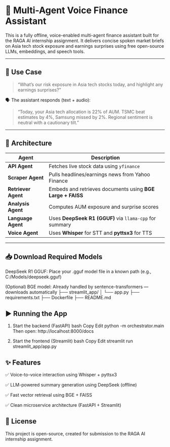 # 🧠 Multi-Agent Voice Finance Assistant

This is a fully offline, voice-enabled multi-agent finance assistant built for the RAGA AI internship assignment. It delivers concise spoken market briefs on Asia tech stock exposure and earnings surprises using free open-source LLMs, embeddings, and speech tools.

---

## 🚀 Use Case

> “What’s our risk exposure in Asia tech stocks today, and highlight any earnings surprises?”

🗣️ The assistant responds (text + audio):

> “Today, your Asia tech allocation is 22% of AUM. TSMC beat estimates by 4%, Samsung missed by 2%. Regional sentiment is neutral with a cautionary tilt.”

---

## 🧱 Architecture

| Agent         | Description |
|---------------|-------------|
| **API Agent**      | Fetches live stock data using `yfinance` |
| **Scraper Agent**  | Pulls headlines/earnings news from Yahoo Finance |
| **Retriever Agent**| Embeds and retrieves documents using **BGE Large + FAISS** |
| **Analysis Agent** | Computes AUM exposure and surprise scores |
| **Language Agent** | Uses **DeepSeek R1 (GGUF)** via `llama-cpp` for summary |
| **Voice Agent**    | Uses **Whisper** for STT and **pyttsx3** for TTS |

---

## 📥 Download Required Models
DeepSeek R1 GGUF: Place your .gguf model file in a known path (e.g., C:/Models/deepseek.gguf)

(Optional) BGE model: Already handled by sentence-transformers — downloads automatically
├── streamlit_app/
│ └── app.py
├── requirements.txt
├── Dockerfile
├── README.md

## ▶️ Running the App
1. Start the backend (FastAPI)
bash
Copy
Edit
python -m orchestrator.main
Then open: http://localhost:8000/docs

2. Start the frontend (Streamlit)
bash
Copy
Edit
streamlit run streamlit_app/app.py

## ✨ Features
✅ Voice-to-voice interaction using Whisper + pyttsx3

✅ LLM-powered summary generation using DeepSeek (offline)

✅ Fast vector retrieval using BGE + FAISS

✅ Clean microservice architecture (FastAPI + Streamlit)

## 📜 License
This project is open-source, created for submission to the RAGA AI internship assignment.


